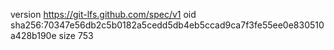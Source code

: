 version https://git-lfs.github.com/spec/v1
oid sha256:70347e56db2c5b0182a5cedd5db4eb5ccad9ca7f3fe55ee0e830510a428b190e
size 753
